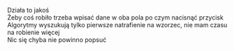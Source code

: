 Działa to jakoś <br>
Żeby coś robiło trzeba wpisać dane w oba pola po czym nacisnąć przycisk <br>
Algorytmy wyszukują tylko pierwsze natrafienie na wzorzec, nie mam czasu na robienie więcej <br>
Nic się chyba nie powinno popsuć
